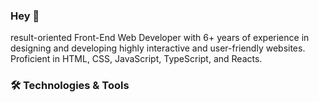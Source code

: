 ### Hey 👋

result-oriented Front-End Web Developer with 6+ years of 
experience in designing and developing highly interactive and 
user-friendly websites. Proficient in HTML, CSS, JavaScript, 
TypeScript, and Reacts. 

### 🛠️ Technologies & Tools

<!--
**sably/sably** is a ✨ _special_ ✨ repository because its `README.md` (this file) appears on your GitHub profile.

Here are some ideas to get you started:

- 🔭 I’m currently working on ...
- 🌱 I’m currently learning ...
- 👯 I’m looking to collaborate on ...
- 🤔 I’m looking for help with ...
- 💬 Ask me about ...
- 📫 How to reach me: ...
- 😄 Pronouns: ...
- ⚡ Fun fact: ...
-->
